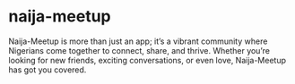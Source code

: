 # naija-meetup
Naija-Meetup is more than just an app; it’s a vibrant community where Nigerians come together to connect, share, and thrive. Whether you’re looking for new friends, exciting conversations, or even love, Naija-Meetup has got you covered.
